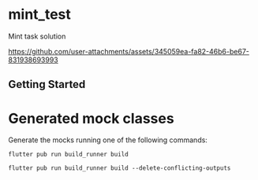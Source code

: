 # mint_test

Mint task solution

https://github.com/user-attachments/assets/345059ea-fa82-46b6-be67-831938693993

## Getting Started

# Generated mock classes

Generate the mocks running one of the following commands:

```
flutter pub run build_runner build
``` 

``` 
flutter pub run build_runner build --delete-conflicting-outputs
```
